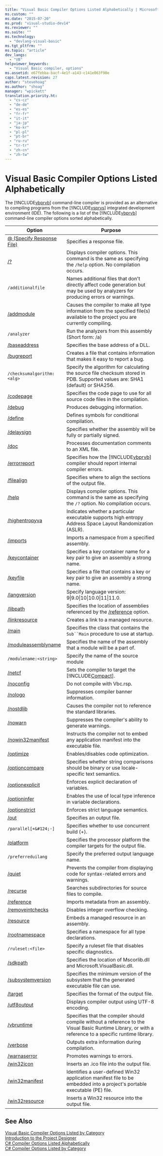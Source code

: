```yaml
---
title: "Visual Basic Compiler Options Listed Alphabetically | Microsoft Docs"
ms.custom: ""
ms.date: "2015-07-20"
ms.prod: "visual-studio-dev14"
ms.reviewer: ""
ms.suite: ""
ms.technology: 
  - "devlang-visual-basic"
ms.tgt_pltfrm: ""
ms.topic: "article"
dev_langs: 
  - "VB"
helpviewer_keywords: 
  - "Visual Basic compiler, options"
ms.assetid: e67febba-bacf-4e1f-a143-c141e063f90e
caps.latest.revision: 27
author: "stevehoag"
ms.author: "shoag"
manager: "wpickett"
translation.priority.ht: 
  - "cs-cz"
  - "de-de"
  - "es-es"
  - "fr-fr"
  - "it-it"
  - "ja-jp"
  - "ko-kr"
  - "pl-pl"
  - "pt-br"
  - "ru-ru"
  - "tr-tr"
  - "zh-cn"
  - "zh-tw"
---
```

# Visual Basic Compiler Options Listed Alphabetically
The [!INCLUDE[vbprvb](../../../csharp/programming-guide/concepts/linq/includes/vbprvb_md.md)] command-line compiler is provided as an alternative to compiling programs from the [!INCLUDE[vsprvs](../../../csharp/includes/vsprvs_md.md)] integrated development environment (IDE). The following is a list of the [!INCLUDE[vbprvb](../../../csharp/programming-guide/concepts/linq/includes/vbprvb_md.md)] command-line compiler options sorted alphabetically.  
  
|Option|Purpose|  
|------------|-------------|  
|[@ (Specify Response File)](../../../visual-basic/reference/command-line-compiler/specify-response-file.md)|Specifies a response file.|  
|[/?](../../../visual-basic/reference/command-line-compiler/help.md)|Displays compiler options. This command is the same as specifying the `/help` option. No compilation occurs.|  
|`/additionalfile`|Names additional files that don't directly affect code generation but may be used by analyzers for producing errors or warnings.|  
|[/addmodule](../../../visual-basic/reference/command-line-compiler/addmodule.md)|Causes the compiler to make all type information from the specified file(s) available to the project you are currently compiling.|  
|`/analyzer`|Run the analyzers from this assembly (Short form: /a)|  
|[/baseaddress](../../../visual-basic/reference/command-line-compiler/baseaddress.md)|Specifies the base address of a DLL.|  
|[/bugreport](../../../visual-basic/reference/command-line-compiler/bugreport.md)|Creates a file that contains information that makes it easy to report a bug.|  
|`/checksumalgorithm:<alg>`|Specify the algorithm for calculating the source file checksum stored in PDB.  Supported values are: SHA1 (default) or SHA256.|  
|[/codepage](../../../visual-basic/reference/command-line-compiler/codepage.md)|Specifies the code page to use for all source code files in the compilation.|  
|[/debug](../../../visual-basic/reference/command-line-compiler/debug.md)|Produces debugging information.|  
|[/define](../../../visual-basic/reference/command-line-compiler/define.md)|Defines symbols for conditional compilation.|  
|[/delaysign](../../../visual-basic/reference/command-line-compiler/delaysign.md)|Specifies whether the assembly will be fully or partially signed.|  
|[/doc](../../../visual-basic/reference/command-line-compiler/doc.md)|Processes documentation comments to an XML file.|  
|[/errorreport](../../../visual-basic/reference/command-line-compiler/errorreport.md)|Specifies how the [!INCLUDE[vbprvb](../../../csharp/programming-guide/concepts/linq/includes/vbprvb_md.md)] compiler should report internal compiler errors.|  
|[/filealign](../../../visual-basic/reference/command-line-compiler/filealign.md)|Specifies where to align the sections of the output file.|  
|[/help](../../../visual-basic/reference/command-line-compiler/help.md)|Displays compiler options. This command is the same as specifying the `/?` option. No compilation occurs.|  
|[/highentropyva](../../../visual-basic/reference/command-line-compiler/highentropyva.md)|Indicates whether a particular executable supports high entropy Address Space Layout Randomization (ASLR).|  
|[/imports](../../../visual-basic/reference/command-line-compiler/imports.md)|Imports a namespace from a specified assembly.|  
|[/keycontainer](../../../visual-basic/reference/command-line-compiler/keycontainer.md)|Specifies a key container name for a key pair to give an assembly a strong name.|  
|[/keyfile](../../../visual-basic/reference/command-line-compiler/keyfile.md)|Specifies a file that contains a key or key pair to give an assembly a strong name.|  
|[/langversion](../../../visual-basic/reference/command-line-compiler/langversion.md)|Specify language version: 9&#124;9.0&#124;10&#124;10.0&#124;11&#124;11.0.|  
|[/libpath](../../../visual-basic/reference/command-line-compiler/libpath.md)|Specifies the location of assemblies referenced by the [/reference](../../../visual-basic/reference/command-line-compiler/reference.md) option.|  
|[/linkresource](../../../visual-basic/reference/command-line-compiler/linkresource.md)|Creates a link to a managed resource.|  
|[/main](../../../visual-basic/reference/command-line-compiler/main.md)|Specifies the class that contains the `Sub``Main` procedure to use at startup.|  
|[/moduleassemblyname](../../../visual-basic/reference/command-line-compiler/moduleassemblyname.md)|Specifies the name of the assembly that a module will be a part of.|  
|`/modulename:<string>`|Specify the name of the source module|  
|[/netcf](../../../visual-basic/reference/command-line-compiler/netcf.md)|Sets the compiler to target the [!INCLUDE[Compact](../../../visual-basic/reference/command-line-compiler/includes/compact_md.md)].|  
|[/noconfig](../../../visual-basic/reference/command-line-compiler/noconfig.md)|Do not compile with Vbc.rsp.|  
|[/nologo](../../../visual-basic/reference/command-line-compiler/nologo.md)|Suppresses compiler banner information.|  
|[/nostdlib](../../../visual-basic/reference/command-line-compiler/nostdlib.md)|Causes the compiler not to reference the standard libraries.|  
|[/nowarn](../../../visual-basic/reference/command-line-compiler/nowarn.md)|Suppresses the compiler's ability to generate warnings.|  
|[/nowin32manifest](../../../visual-basic/reference/command-line-compiler/nowin32manifest.md)|Instructs the compiler not to embed any application manifest into the executable file.|  
|[/optimize](../../../visual-basic/reference/command-line-compiler/optimize.md)|Enables/disables code optimization.|  
|[/optioncompare](../../../visual-basic/reference/command-line-compiler/optioncompare.md)|Specifies whether string comparisons should be binary or use locale-specific text semantics.|  
|[/optionexplicit](../../../visual-basic/reference/command-line-compiler/optionexplicit.md)|Enforces explicit declaration of variables.|  
|[/optioninfer](../../../visual-basic/reference/command-line-compiler/optioninfer.md)|Enables the use of local type inference in variable declarations.|  
|[/optionstrict](../../../visual-basic/reference/command-line-compiler/optionstrict.md)|Enforces strict language semantics.|  
|[/out](../../../visual-basic/reference/command-line-compiler/out.md)|Specifies an output file.|  
|`/parallel[+&#124;-]`|Specifies whether to use concurrent build (+).|  
|[/platform](../../../visual-basic/reference/command-line-compiler/platform.md)|Specifies the processor platform the compiler targets for the output file.|  
|`/preferreduilang`|Specify the preferred output language name.|  
|[/quiet](../../../visual-basic/reference/command-line-compiler/quiet.md)|Prevents the compiler from displaying code for syntax-related errors and warnings.|  
|[/recurse](../../../visual-basic/reference/command-line-compiler/recurse.md)|Searches subdirectories for source files to compile.|  
|[/reference](../../../visual-basic/reference/command-line-compiler/reference.md)|Imports metadata from an assembly.|  
|[/removeintchecks](../../../visual-basic/reference/command-line-compiler/removeintchecks.md)|Disables integer overflow checking.|  
|[/resource](../../../visual-basic/reference/command-line-compiler/resource.md)|Embeds a managed resource in an assembly.|  
|[/rootnamespace](../../../visual-basic/reference/command-line-compiler/rootnamespace.md)|Specifies a namespace for all type declarations.|  
|`/ruleset:<file>`|Specify a ruleset file that disables specific diagnostics.|  
|[/sdkpath](../../../visual-basic/reference/command-line-compiler/sdkpath.md)|Specifies the location of Mscorlib.dll and Microsoft.VisualBasic.dll.|  
|[/subsystemversion](../../../visual-basic/reference/command-line-compiler/subsystemversion.md)|Specifies the minimum version of the subsystem that the generated executable file can use.|  
|[/target](../../../visual-basic/reference/command-line-compiler/target.md)|Specifies the format of the output file.|  
|[/utf8output](../../../visual-basic/reference/command-line-compiler/utf8output.md)|Displays compiler output using UTF-8 encoding.|  
|[/vbruntime](../../../visual-basic/reference/command-line-compiler/vbruntime.md)|Specifies that the compiler should compile without a reference to the Visual Basic Runtime Library, or with a reference to a specific runtime library.|  
|[/verbose](../../../visual-basic/reference/command-line-compiler/verbose.md)|Outputs extra information during compilation.|  
|[/warnaserror](../../../visual-basic/reference/command-line-compiler/warnaserror.md)|Promotes warnings to errors.|  
|[/win32icon](../../../visual-basic/reference/command-line-compiler/win32icon.md)|Inserts an .ico file into the output file.|  
|[/win32manifest](../../../visual-basic/reference/command-line-compiler/win32manifest.md)|Identifies a user-defined Win32 application manifest file to be embedded into a project's portable executable (PE) file.|  
|[/win32resource](../../../visual-basic/reference/command-line-compiler/win32resource.md)|Inserts a Win32 resource into the output file.|  
  
## See Also  
 [Visual Basic Compiler Options Listed by Category](../../../visual-basic/reference/command-line-compiler/compiler-options-listed-by-category.md)   
 [Introduction to the Project Designer](http://msdn.microsoft.com/en-us/898dd854-c98d-430c-ba1b-a913ce3c73d7)   
 [C# Compiler Options Listed Alphabetically](../../../csharp/language-reference/compiler-options/listed-alphabetically.md)   
 [C# Compiler Options Listed by Category](../../../csharp/language-reference/compiler-options/listed-by-category.md)